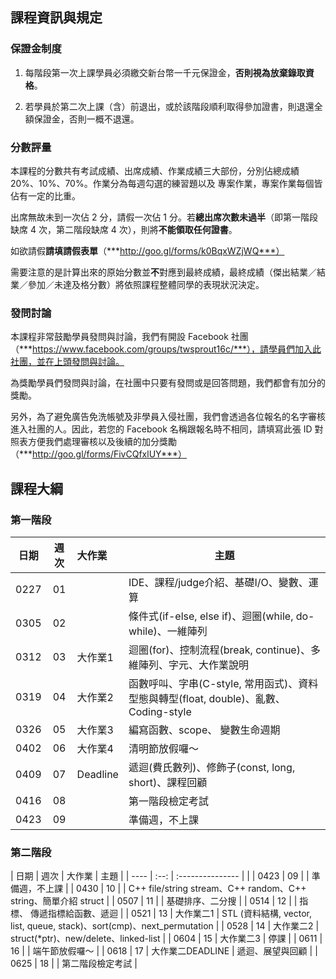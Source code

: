 ## 課程資訊與規定

### 保證金制度

1. 每階段第一次上課學員必須繳交新台幣一千元保證金，**否則視為放棄錄取資格**。

2. 若學員於第二次上課（含）前退出，或於該階段順利取得參加證書，則退還全額保證金，否則一概不退還。

### 分數評量

本課程的分數共有考試成績、出席成績、作業成績三大部份，分別佔總成績 20%、10%、70%。作業分為每週勾選的練習題以及
專案作業，專案作業每個皆佔有一定的比重。

出席無故未到一次佔 2 分，請假一次佔 1 分。若**總出席次數未過半**（即第一階段缺席 4 次，第二階段缺席 4 次），則將**不能領取任何證書**。

如欲請假**請填請假表單**（***http://goo.gl/forms/k0BqxWZjWQ***）

需要注意的是計算出來的原始分數並**不**對應到最終成績，最終成績（傑出結業／結業／參加／未達及格分數）將依照課程整體同學的表現狀況決定。

### 發問討論

本課程非常鼓勵學員發問與討論，我們有開設 Facebook 社團（***https://www.facebook.com/groups/twsprout16c/***），請學員們加入此社團，並在上頭發問與討論。

為獎勵學員們發問與討論，在社團中只要有發問或是回答問題，我們都會有加分的獎勵。

另外，為了避免廣告免洗帳號及非學員入侵社團，我們會透過各位報名的名字審核進入社團的人。因此，若您的 Facebook 名稱跟報名時不相同，請填寫此張 ID 對照表方便我們處理審核以及後續的加分獎勵（***http://goo.gl/forms/FivCQfxlUY***）

## 課程大綱

### 第一階段

| 日期 | 週次 | 大作業           | 主題                                                                                 |
| ---- | :--: | :-------         | ---                                                                                  |
| 0227 | 01   |                  | IDE、課程/judge介紹、基礎I/O、變數、運算                                             |
| 0305 | 02   |                  | 條件式(if-else, else if)、迴圈(while, do-while)、一維陣列                            |
| 0312 | 03   | 大作業1          | 迴圈(for)、控制流程(break, continue)、多維陣列、字元、大作業說明                     |
| 0319 | 04   | 大作業2          | 函數呼叫、字串(C-style, 常用函式)、資料型態與轉型(float, double)、亂數、Coding-style |
| 0326 | 05   | 大作業3          | 編寫函數、scope、 變數生命週期                                                       |
| 0402 | 06   | 大作業4          | 清明節放假囉～                                                                       |
| 0409 | 07   | Deadline         | 遞迴(費氏數列)、修飾子(const, long, short)、課程回顧                                 |
| 0416 | 08   |                  | 第一階段檢定考試                                                                     |
| 0423 | 09   |                  | 準備週，不上課                                                                       |

### 第二階段

| 日期 | 週次 | 大作業           | 主題                                                                     |
| ---- | :--: | :--------------- |                                                                          |
| 0423 | 09   |                  | 準備週，不上課                                                           |
| 0430 | 10   |                  | C++ file/string stream、C++ random、C++ string、簡單介紹 struct          |
| 0507 | 11   |                  | 基礎排序、二分搜                                                         |
| 0514 | 12   |                  | 指標、 傳遞指標給函數、遞迴                                              |
| 0521 | 13   | 大作業二1        | STL (資料結構, vector, list, queue, stack)、sort(cmp)、next\_permutation |
| 0528 | 14   | 大作業二2        | struct(\*ptr)、new/delete、linked-list                                   |
| 0604 | 15   | 大作業二3        | 停課                                   |
| 0611 | 16   |                  | 端午節放假囉～                                                           |
| 0618 | 17   | 大作業二DEADLINE | 遞迴、展望與回顧                                                         |
| 0625 | 18   |                  | 第二階段檢定考試                                                         |
